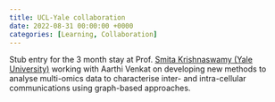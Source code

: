 ```yaml
---
title: UCL-Yale collaboration
date: 2022-08-31 00:00:00 +0000
categories: [Learning, Collaboration]
---
```


Stub entry for the 3 month stay at Prof. [Smita Krishnaswamy (Yale University)](https://krishnaswamylab.org/) working with Aarthi Venkat on developing new methods to analyse multi-omics data to characterise inter- and intra-cellular communications using graph-based approaches.

